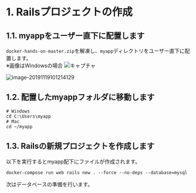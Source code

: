 # 1. Railsプロジェクトの作成

## 1.1. myappをユーザー直下に配置します

`docker-hands-on-master.zip`を解凍し、`myapp`ディレクトリをユーザー直下に配置します。<br>※画像はWindowsの場合
![キャプチャ](https://user-images.githubusercontent.com/53431136/69335083-7033d580-0c9f-11ea-9253-b1a876eae9ae.PNG)

![image-20191119101214129](https://user-images.githubusercontent.com/53431136/69317135-a5c7c700-0c7d-11ea-9b27-40e50614be1f.png)

## 1.2. 配置したmyappフォルダに移動します

```
# Windows
cd C:\Users\myapp
# Mac
cd ~/myapp
```

## 1.3. Railsの新規プロジェクトを作成します

以下を実行するとmyapp配下にファイルが作成されます。

```
docker-compose run web rails new . --force --no-deps --database=mysql
```

次はデータベースの準備を行います。